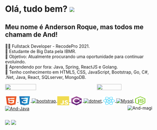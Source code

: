<h1 align="left"> Olá, tudo bem? <img src="https://raw.githubusercontent.com/kaueMarques/kaueMarques/master/hi.gif" width="30px"></h1>
<h2> Meu nome é Anderson Roque, mas todos me chamam de And!</h2>

👩‍🎓 Fullstack Developer - RecodePro 2021.<br>
🎒 Estudante de Big Data pela IBMR.<br>
🎯 Objetivo: Atualmente procurando uma oportunidade para continuar evoluindo.<br>
📰 Aprendendo por fora: Java, Spring, ReactJS e Golang.<br>
💜 Tenho conhecimento em HTML5, CSS, JavaScript, Bootstrap, Go, C#, .Net, Java, React, SQLserver, MongoDB.<br>

<div>
  <a href="https://github.com/androque">
  <img align="center" height="30%" width="45%" src="https://github-readme-stats.vercel.app/api?username=androque&show_icons=true&theme=algolia&include_all_commits=true&count_private=true"/>
  <img align="right" height="50%" width="40%" src="https://github-readme-stats.vercel.app/api/top-langs/?username=androque&layout=compact&langs_count=7&theme=algolia"/>
</div>
    
  <div style="display: inline_block"><br>
  <img align="center" alt="HTML" height="30" width="40" src="https://raw.githubusercontent.com/devicons/devicon/master/icons/html5/html5-original.svg">       
  <img align="center" alt="Rafa-CSS" height="30" width="40" src="https://raw.githubusercontent.com/devicons/devicon/master/icons/css3/css3-original.svg">
  <img align="center" alt="bootstrap" height="30" width="40" src="https://cdn.jsdelivr.net/gh/devicons/devicon/icons/bootstrap/bootstrap-plain-wordmark.svg" />
  <img align="center" alt="Js" height="30" width="40" src="https://raw.githubusercontent.com/devicons/devicon/master/icons/javascript/javascript-plain.svg">   
  <img align="center" alt="Csharp" height="30" width="40" src="https://raw.githubusercontent.com/devicons/devicon/master/icons/csharp/csharp-original.svg"> 
  <img align="center" alt="dotnet" height="30" width="40" src="https://cdn.jsdelivr.net/gh/devicons/devicon/icons/dot-net/dot-net-original-wordmark.svg" />    
  <img align="center" alt="React" height="30" width="40" src="https://raw.githubusercontent.com/devicons/devicon/master/icons/react/react-original.svg">
  <img align="center" alt="Mysql" height="30" width="40" src="https://cdn.jsdelivr.net/gh/devicons/devicon/icons/mysql/mysql-original-wordmark.svg" />
  <img align="center" alt="And-Js" height="30" width="40" src="https://raw.githubusercontent.com/devicons/devicon/master/icons/nodejs/nodejs-original.svg">
  <img align="center" alt="And-Java" height="50" width="60" src="https://cdn.jsdelivr.net/gh/devicons/devicon/icons/java/java-plain-wordmark.svg">
  <img align="right"  alt="And-magi" height="20%" width="20%" src="https://c.tenor.com/5SEVHTTzA-sAAAAC/magi-aladdin.gif">
</div>
  
  ##
  
  <div>
<a href="https://www.instagram.com/aroquee/" target="_blank"><img src="https://img.shields.io/badge/-Instagram-%23E4405F?style=for-the-badge&logo=instagram&logoColor=white" target="_blank"></a>
<a href="https://www.linkedin.com/in/andersonroque/" target="_blank"><img src="https://img.shields.io/badge/-LinkedIn-%230077B5?style=for-the-badge&logo=linkedin&logoColor=white" target="_blank"></a>
    
    
</div>

 
